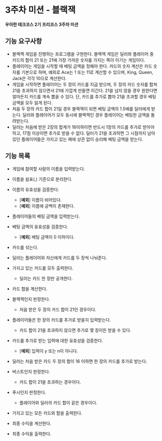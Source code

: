 # 3주차 미션 - 블랙잭
**우아한 테크코스 2기 프리코스 3주차 미션**

## 기능 요구사항
* 블랙잭 게임을 진행하는 프로그램을 구현한다. 블랙잭 게임은 딜러와 플레이어 중 카드의 합이 21 또는 21에 가장 가까운 숫자를 가지는 쪽이 이기는 게임이다.
* 플레이어는 게임을 시작할 때 베팅 금액을 정해야 한다. 카드의 숫자 계산은 카드 숫자를 기본으로 하며, 예외로 Ace는 1 또는 11로 계산할 수 있으며, King, Queen, Jack은 각각 10으로 계산한다.
* 게임을 시작하면 플레이어는 두 장의 카드를 지급 받으며, 두 장의 카드 숫자를 합쳐 21을 초과하지 않으면서 21에 가깝게 만들면 이긴다. 21을 넘지 않을 경우 원한다면 얼마든지 카드를 계속 뽑을 수 있다. 단, 카드를 추가로 뽑아 21을 초과할 경우 베팅 금액을 모두 잃게 된다.
* 처음 두 장의 카드 합이 21일 경우 블랙잭이 되면 베팅 금액의 1.5배를 딜러에게 받는다. 딜러와 플레이어가 모두 동시에 블랙잭인 경우 플레이어는 베팅한 금액을 돌려받는다.
* 딜러는 처음에 받은 2장의 합계가 16이하이면 반드시 1장의 카드를 추가로 받아야 하고, 17점 이상이면 추가로 받을 수 없다. 딜러가 21을 초과하면 그 시점까지 남아 있던 플레이어들은 가지고 있는 패에 상관 없이 승리해 베팅 금액을 받는다.

## 기능 목록
* 게임에 참여할 사람의 이름을 입력받는다.
* 이름을 쉼표(,) 기준으로 분리한다.
* 이름의 유효성을 검증한다.
    - [**예외**] 이름이 비어있다.
    - [**예외**] 이름에 공백이 존재한다.

* 플레이어들의 베팅 금액을 입력받는다.
* 베팅 금액의 유효성을 검증한다.
    - [**예외**] 베팅 금액이 0 이하이다.

* 카드를 섞는다.

* 딜러는 플레이어와 자신에게 카드를 두 장씩 나눠준다.

* 가지고 있는 카드를 모두 출력한다.
    - 딜러는 카드 한 장만 공개한다.

* 카드 합을 계산한다.

* 블랙잭인지 판정한다.
    - 처음 받은 두 장의 카드 합이 21인 경우이다.

* 플레이어들은 한 장의 카드를 추가로 받을지 입력받는다.
    - 카드 합이 21을 초과하지 않으면 추가로 몇 장이든 받을 수 있다.
* 카드를 추가로 받는 입력에 대한 유효성을 검증한다.
    - [**예외**] 입력이 y 또는 n이 아니다.

* 딜러는 처음 받은 카드 두 장의 합이 16 이하면 한 장의 카드를 추가로 받는다.

* 버스트인지 판정한다.
    - 카드 합이 21을 초과하는 경우이다.

* 푸시인지 판정한다.
    - 플레이어와 딜러의 카드 합이 같은 경우이다.

* 가지고 있는 모든 카드와 합을 출력한다.

* 최종 수익을 계산한다.

* 최종 수익을 출력한다.
